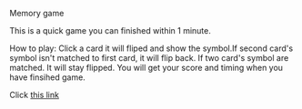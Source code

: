 Memory game

This is a quick game you can finished within 1 minute.

 How to play:
 Click a card it will fliped and show the symbol.If second card's symbol isn't matched to first card, it will flip back. If two card's symbol are matched. It will stay flipped.
 You will get your score and timing when you have finsihed game.


Click [this link](https://github.com/soymikey/memory-game)
